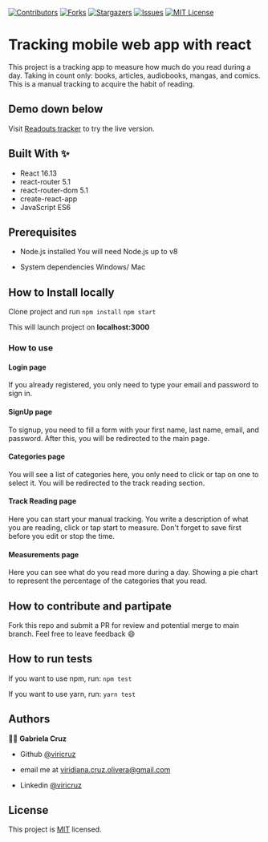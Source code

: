 
[![Contributors][contributors-shield]][contributors-url]
[![Forks][forks-shield]][forks-url]
[![Stargazers][stars-shield]][stars-url]
[![Issues][issues-shield]][issues-url]
[![MIT License][license-shield]][license-url]

# Tracking mobile web app with react
This project is a tracking app to measure how much do you read during a day. Taking in count only: books, articles, audiobooks, mangas, and comics.
This is a manual tracking to acquire the habit of reading.


## Demo down below
Visit [Readouts tracker](https://readouts-tracker.herokuapp.com/ ) to try the live version.

## Built With ✨
- React 16.13
- react-router 5.1
- react-router-dom 5.1
- create-react-app
- JavaScript ES6


## Prerequisites
* Node.js installed
You will need Node.js up to v8

* System dependencies
Windows/ Mac


## How to Install locally
Clone project and run
`npm install`
`npm start`

This will launch project on **localhost:3000**


### How to use

#### Login page
If you already registered, you only need to type your email and password to sign in.

#### SignUp page
To signup, you need to fill a form with your first name, last name, email, and password. After this, you will be redirected to the main page.

#### Categories page
You will see a list of categories here, you only need to click or tap on one to select it. You will be redirected to the track reading section.

#### Track Reading page
Here you can start your manual tracking. You write a description of what you are reading, click or tap start to measure. Don't forget to save first before you edit or stop the time.

#### Measurements page
Here you can see what do you read more during a day. Showing a pie chart to represent the percentage of the categories that you read.


## How to contribute and partipate
Fork this repo and submit a PR for review and potential merge to main branch. Feel free to leave feedback :smile:

## How to run tests
If you want to use npm, run:
`npm test`

If you want to use yarn, run:
`yarn test`

## Authors

👨‍💻 **Gabriela Cruz**

- Github [@viricruz](https://github.com/ViriCruz/)

- email me at viridiana.cruz.olivera@gmail.com

- Linkedin [@viricruz](https://www.linkedin.com/in/viricruz/)

## License

This project is [MIT](LICENSE) licensed.

<!-- MARKDOWN LINKS & IMAGES -->
<!-- https://www.markdownguide.org/basic-syntax/#reference-style-links -->

[contributors-shield]: https://img.shields.io/github/contributors/viricruz/readouts_tracker.svg?style=flat-square
[contributors-url]: https://github.com/viricruz/readouts_tracker/graphs/contributors
[forks-shield]: https://img.shields.io/github/forks/viricruz/readouts_tracker
[forks-url]: https://github.com/viricruz/readouts_tracker/network/members
[stars-shield]: https://img.shields.io/github/stars/viricruz/readouts_tracker
[stars-url]: https://github.com/viricruz/readouts_tracker/stargazers
[issues-shield]: https://img.shields.io/github/issues/viricruz/readouts_tracker
[issues-url]: https://github.com/viricruz/readouts_tracker/issues
[license-shield]: https://img.shields.io/github/license/viricruz/readouts_tracker
[license-url]: https://github.com/viricruz/readouts_tracker/blob/master/LICENSE.txt

